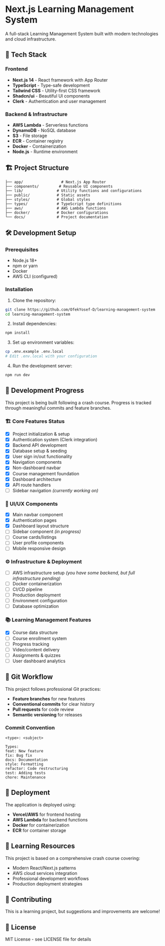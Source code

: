 ﻿# Next.js Learning Management System

A full-stack Learning Management System built with modern technologies and cloud infrastructure.

## 🚀 Tech Stack

### Frontend
- **Next.js 14** - React framework with App Router
- **TypeScript** - Type-safe development
- **Tailwind CSS** - Utility-first CSS framework
- **Shadcn/ui** - Beautiful UI components
- **Clerk** - Authentication and user management

### Backend & Infrastructure
- **AWS Lambda** - Serverless functions
- **DynamoDB** - NoSQL database
- **S3** - File storage
- **ECR** - Container registry
- **Docker** - Containerization
- **Node.js** - Runtime environment

## 🏗️ Project Structure

```
├── app/                 # Next.js App Router
├── components/         # Reusable UI components
├── lib/               # Utility functions and configurations
├── public/            # Static assets
├── styles/            # Global styles
├── types/             # TypeScript type definitions
├── aws/               # AWS Lambda functions
├── docker/            # Docker configurations
└── docs/              # Project documentation
```

## 🛠️ Development Setup

### Prerequisites
- Node.js 18+ 
- npm or yarn
- Docker
- AWS CLI (configured)

### Installation

1. Clone the repository:
```bash
git clone https://github.com/OfekYosef-D/learning-management-system
cd learning-management-system
```

2. Install dependencies:
```bash
npm install
```

3. Set up environment variables:
```bash
cp .env.example .env.local
# Edit .env.local with your configuration
```

4. Run the development server:
```bash
npm run dev
```

## 📝 Development Progress

This project is being built following a crash course. Progress is tracked through meaningful commits and feature branches.

### 🏗️ Core Features Status
- [x] Project initialization & setup
- [x] Authentication system (Clerk integration)
- [x] Backend API development
- [x] Database setup & seeding
- [x] User sign in/out functionality
- [x] Navigation components
- [x] Non-dashboard navbar
- [x] Course management foundation
- [x] Dashboard architecture
- [x] API route handlers
- [ ] Sidebar navigation *(currently working on)*

### 🎨 UI/UX Components  
- [x] Main navbar component
- [x] Authentication pages
- [x] Dashboard layout structure
- [ ] Sidebar component *(in progress)*
- [ ] Course cards/listings
- [ ] User profile components
- [ ] Mobile responsive design

### ⚙️ Infrastructure & Deployment
- [ ] AWS infrastructure setup *(you have some backend, but full infrastructure pending)*
- [ ] Docker containerization
- [ ] CI/CD pipeline
- [ ] Production deployment
- [ ] Environment configuration
- [ ] Database optimization

### 📚 Learning Management Features
- [x] Course data structure
- [ ] Course enrollment system
- [ ] Progress tracking
- [ ] Video/content delivery
- [ ] Assignments & quizzes
- [ ] User dashboard analytics

## 🔄 Git Workflow

This project follows professional Git practices:
- **Feature branches** for new features
- **Conventional commits** for clear history
- **Pull requests** for code review
- **Semantic versioning** for releases

### Commit Convention
```
<type>: <subject>

Types:
feat: New feature
fix: Bug fix
docs: Documentation
style: Formatting
refactor: Code restructuring
test: Adding tests
chore: Maintenance
```

## 🚀 Deployment

The application is deployed using:
- **Vercel/AWS** for frontend hosting
- **AWS Lambda** for backend functions
- **Docker** for containerization
- **ECR** for container storage

## 📖 Learning Resources

This project is based on a comprehensive crash course covering:
- Modern React/Next.js patterns
- AWS cloud services integration
- Professional development workflows
- Production deployment strategies

## 🤝 Contributing

This is a learning project, but suggestions and improvements are welcome!

## 📄 License

MIT License - see LICENSE file for details
